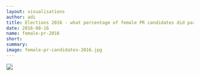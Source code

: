 ```yaml
---
layout: visualisations
author: adi
title: Elections 2016 - what percentage of female PR candidates did parties field?
date: 2016-08-16
name: female-pr-2016
short:
summary:
image: female-pr-candidates-2016.jpg
---
```


<img style="margin-bottom: 15px; border: 1px solid #ddd;" src="{{ site.baseurl }}/img/visualisation/female-pr-candidates-2016.jpg"/>